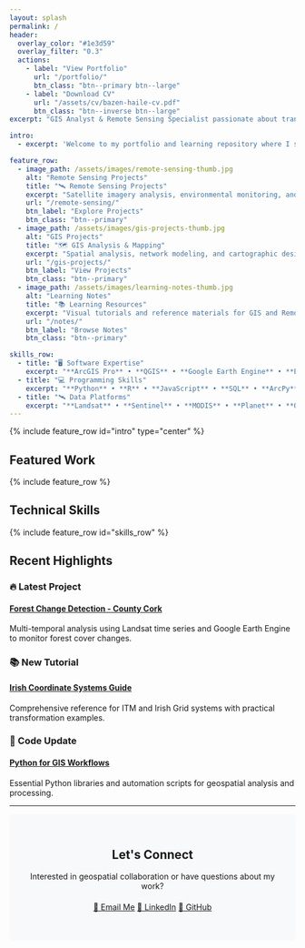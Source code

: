 ```yaml
---
layout: splash
permalink: /
header:
  overlay_color: "#1e3d59"
  overlay_filter: "0.3"
  actions:
    - label: "View Portfolio"
      url: "/portfolio/"
      btn_class: "btn--primary btn--large"
    - label: "Download CV"
      url: "/assets/cv/bazen-haile-cv.pdf"
      btn_class: "btn--inverse btn--large"
excerpt: "GIS Analyst & Remote Sensing Specialist passionate about transforming geospatial data into actionable insights for environmental monitoring and sustainable development."

intro: 
  - excerpt: 'Welcome to my portfolio and learning repository where I showcase projects and share knowledge with the geospatial community.'

feature_row:
  - image_path: /assets/images/remote-sensing-thumb.jpg
    alt: "Remote Sensing Projects"
    title: "🛰️ Remote Sensing Projects"
    excerpt: "Satellite imagery analysis, environmental monitoring, and change detection using Landsat, Sentinel, and commercial datasets."
    url: "/remote-sensing/"
    btn_label: "Explore Projects"
    btn_class: "btn--primary"
  - image_path: /assets/images/gis-projects-thumb.jpg
    alt: "GIS Projects"
    title: "🗺️ GIS Analysis & Mapping"
    excerpt: "Spatial analysis, network modeling, and cartographic design for infrastructure and planning applications."
    url: "/gis-projects/"
    btn_label: "View Projects"
    btn_class: "btn--primary"
  - image_path: /assets/images/learning-notes-thumb.jpg
    alt: "Learning Notes"
    title: "📚 Learning Resources"
    excerpt: "Visual tutorials and reference materials for GIS and Remote Sensing concepts, tools, and workflows."
    url: "/notes/"
    btn_label: "Browse Notes"
    btn_class: "btn--primary"

skills_row:
  - title: "🖥️ Software Expertise"
    excerpt: "**ArcGIS Pro** • **QGIS** • **Google Earth Engine** • **ENVI** • **PostGIS**"
  - title: "💻 Programming Skills"
    excerpt: "**Python** • **R** • **JavaScript** • **SQL** • **ArcPy**"
  - title: "🛰️ Data Platforms"
    excerpt: "**Landsat** • **Sentinel** • **MODIS** • **Planet** • **OSI Ireland**"
---
```


{% include feature_row id="intro" type="center" %}



## Featured Work

{% include feature_row %}

## Technical Skills

{% include feature_row id="skills_row" %}





## Recent Highlights

<div class="feature__wrapper">
  <div class="feature__item">
    <div class="archive__item">
      <h3>🔥 Latest Project</h3>
      <h4><a href="/portfolio/forest-change/">Forest Change Detection - County Cork</a></h4>
      <p>Multi-temporal analysis using Landsat time series and Google Earth Engine to monitor forest cover changes.</p>
    </div>
  </div>

  <div class="feature__item">
    <div class="archive__item">
      <h3>📚 New Tutorial</h3>
      <h4><a href="/notes/irish-coordinates/">Irish Coordinate Systems Guide</a></h4>
      <p>Comprehensive reference for ITM and Irish Grid systems with practical transformation examples.</p>
    </div>
  </div>

  <div class="feature__item">
    <div class="archive__item">
      <h3>🐍 Code Update</h3>
      <h4><a href="/notes/python-gis/">Python for GIS Workflows</a></h4>
      <p>Essential Python libraries and automation scripts for geospatial analysis and processing.</p>
    </div>
  </div>
</div>

---

<div style="background: #f8f9fa; padding: 30px; border-radius: 8px; text-align: center;">
  <h2>Let's Connect</h2>
  <p>Interested in geospatial collaboration or have questions about my work?</p>
  
  <div style="margin: 20px 0;">
    <a href="mailto:your.email@example.com" class="btn btn--primary">📧 Email Me</a>
    <a href="https://linkedin.com/in/yourprofile" class="btn btn--info">💼 LinkedIn</a>
    <a href="https://github.com/bazenhaile" class="btn btn--inverse">🐙 GitHub</a>
  </div>
</div>

